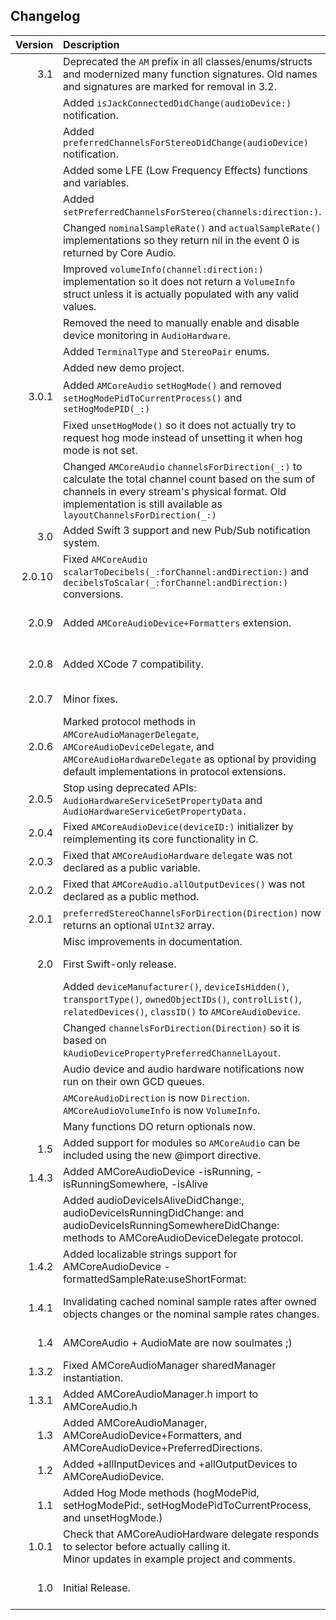 ## Changelog

| Version       | Description   | Date     |
| -------------:|:------------- |:--------:|
| 3.1           | Deprecated the `AM` prefix in all classes/enums/structs and modernized many function signatures. Old names and signatures are marked for removal in 3.2. | TBA |
|               | Added `isJackConnectedDidChange(audioDevice:)` notification.| |
|               | Added `preferredChannelsForStereoDidChange(audioDevice) ` notification.| |
|               | Added some LFE (Low Frequency Effects) functions and variables.| |
|               | Added `setPreferredChannelsForStereo(channels:direction:)`.| |
|               | Changed `nominalSampleRate()` and `actualSampleRate()` implementations so they return nil in the event 0 is returned by Core Audio.| |
|               | Improved `volumeInfo(channel:direction:)` implementation so it does not return a `VolumeInfo` struct unless it is actually populated with any valid values.| |
|               | Removed the need to manually enable and disable device monitoring in `AudioHardware`.| |
|               | Added `TerminalType` and `StereoPair` enums.| |
|               | Added new demo project.| |
| 3.0.1         | Added `AMCoreAudio` `setHogMode()` and removed `setHogModePidToCurrentProcess()` and `setHogModePID(_:)`              | October 30th, 2016 |
|               | Fixed `unsetHogMode()` so it does not actually try to request hog mode instead of unsetting it when hog mode is not set.| |
|               | Changed `AMCoreAudio` `channelsForDirection(_:)` to calculate the total channel count based on the sum of channels in every stream's physical format. Old implementation is still available as `layoutChannelsForDirection(_:)` | |
| 3.0           | Added Swift 3 support and new Pub/Sub notification system. | October 5th, 2016|
| 2.0.10        | Fixed `AMCoreAudio` `scalarToDecibels(_:forChannel:andDirection:)` and `decibelsToScalar(_:forChannel:andDirection:)` conversions. | January 19th, 2016|
| 2.0.9         | Added `AMCoreAudioDevice+Formatters` extension. | January 18th, 2016|
| 2.0.8         | Added XCode 7 compatibility. | September 17th, 2015|
| 2.0.7         | Minor fixes. | July 13th, 2015|
| 2.0.6         | Marked protocol methods in `AMCoreAudioManagerDelegate`, `AMCoreAudioDeviceDelegate`, and `AMCoreAudioHardwareDelegate` as optional by providing default implementations in protocol extensions. | July 13th, 2015|
| 2.0.5         | Stop using deprecated APIs: `AudioHardwareServiceSetPropertyData` and `AudioHardwareServiceGetPropertyData.` | July 13th, 2015|
| 2.0.4         | Fixed `AMCoreAudioDevice(deviceID:)` initializer by reimplementing its core functionality in C. | July 13th, 2015|
| 2.0.3         | Fixed that `AMCoreAudioHardware` `delegate` was not declared as a public variable. | July 13th, 2015|
| 2.0.2         | Fixed that `AMCoreAudio.allOutputDevices()` was not declared as a public method. | July 13th, 2015|
| 2.0.1         | `preferredStereoChannelsForDirection(Direction)` now returns an optional `UInt32` array. | July 12th, 2015|
|               | Misc improvements in documentation. ||
| 2.0           | First Swift-only release. | July 12th, 2015|
|               | Added `deviceManufacturer()`, `deviceIsHidden()`, `transportType()`, `ownedObjectIDs()`, `controlList()`, `relatedDevices()`, `classID()` to `AMCoreAudioDevice`.||
|               | Changed `channelsForDirection(Direction)` so it is based on `kAudioDevicePropertyPreferredChannelLayout`.||
|               | Audio device and audio hardware notifications now run on their own GCD queues.||
|               | `AMCoreAudioDirection` is now `Direction`. `AMCoreAudioVolumeInfo` is now `VolumeInfo`.||
|               | Many functions DO return optionals now.||
| 1.5           | Added support for modules so `AMCoreAudio` can be included using the new @import directive.| July 6th, 2015|
| 1.4.3         | Added AMCoreAudioDevice -isRunning, -isRunningSomewhere, -isAlive| May 24th, 2015|
|               | Added audioDeviceIsAliveDidChange:, audioDeviceIsRunningDidChange: and audioDeviceIsRunningSomewhereDidChange: methods to AMCoreAudioDeviceDelegate protocol.||
| 1.4.2         | Added localizable strings support for AMCoreAudioDevice -formattedSampleRate:useShortFormat:| March 7th, 2015|
| 1.4.1         | Invalidating cached nominal sample rates after owned objects changes or the nominal sample rates changes.| October 27th, 2014|
| 1.4           | AMCoreAudio + AudioMate are now soulmates ;) | July 26th, 2014|
| 1.3.2         | Fixed AMCoreAudioManager sharedManager instantiation. | July 25th, 2014|
| 1.3.1         | Added AMCoreAudioManager.h import to AMCoreAudio.h | July 25th, 2014|
| 1.3           | Added AMCoreAudioManager, AMCoreAudioDevice+Formatters, and AMCoreAudioDevice+PreferredDirections. | July 16th, 2014|
| 1.2           | Added +allInputDevices and +allOutputDevices to AMCoreAudioDevice. | June 28th, 2014|
| 1.1           | Added Hog Mode methods (hogModePid, setHogModePid:, setHogModePidToCurrentProcess, and unsetHogMode.) | May 3rd, 2014|
| 1.0.1         | Check that AMCoreAudioHardware delegate responds to selector before actually calling it.<br>Minor updates in example project and comments. | March 28th, 2014|
| 1.0           | Initial Release. | March 24th, 2014|
